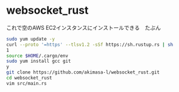 # websocket_rust

これで空のAWS EC2インスタンスにインストールできる　たぶん

```sh
sudo yum update -y
curl --proto '=https' --tlsv1.2 -sSf https://sh.rustup.rs | sh
1
source $HOME/.cargo/env
sudo yum install gcc git
y
git clone https://github.com/akimasa-l/websocket_rust.git
cd websocket_rust
vim src/main.rs
```
